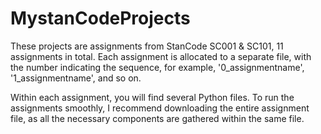 # MystanCodeProjects

These projects are assignments from StanCode SC001 & SC101, 11 assignments in total. Each assignment is allocated to a separate file, with the number indicating the sequence, for example, '0_assignmentname', '1_assignmentname', and so on.

Within each assignment, you will find several Python files. To run the assignments smoothly, I recommend downloading the entire assignment file, as all the necessary components are gathered within the same file.
